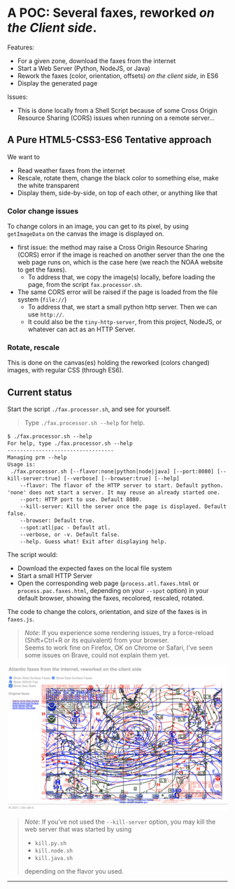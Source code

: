 # A POC: Several faxes, reworked _on the Client side_.
Features:
- For a given zone, download the faxes from the internet
- Start a Web Server (Python, NodeJS, or Java)
- Rework the faxes (color, orientation, offsets) _on the client side_, in ES6
- Display the generated page

Issues:
- This is done locally from a Shell Script because of some Cross Origin Resource Sharing (CORS) issues when running on a remote server...

## A Pure HTML5-CSS3-ES6 Tentative approach
We want to
- Read weather faxes from the internet
- Rescale, rotate them, change the black color to something else, make the white transparent
- Display them, side-by-side, on top of each other, or anything like that

### Color change issues
To change colors in an image, you can get to its pixel, by using `getImageData` on the canvas the image is displayed on.
- first issue: the method may raise a Cross Origin Resource Sharing (CORS) error if the image is reached on another server than the one the web page runs on,
  which is the case here (we reach the NOAA website to get the faxes).
    - To address that, we copy the image(s) locally, before loading the page, from the script `fax.processor.sh`.
- The same CORS error will be raised if the page is loaded from the file system (`file://`)    
    - To address that, we start a small python http server. Then we can use `http://`.
    - It could also be the `tiny-http-server`, from this project, NodeJS, or whatever can act as an HTTP Server.
  
### Rotate, rescale
This is done on the canvas(es) holding the reworked (colors changed) images,
with regular CSS (through ES6).

## Current status
Start the script `./fax.processor.sh`, and see for yourself.  
> Type `./fax.processor.sh --help` for help.
```
$ ./fax.processor.sh --help
For help, type ./fax.processor.sh --help
----------------------------------
Managing prm --help
Usage is:
 ./fax.processor.sh [--flavor:none|python|node|java] [--port:8080] [--kill-server:true] [--verbose] [--browser:true] [--help]
    --flavor: The flavor of the HTTP server to start. Default python. 'none' does not start a server. It may reuse an already started one.
    --port: HTTP port to use. Default 8080.
    --kill-server: Kill the server once the page is displayed. Default false.
    --browser: Default true.
    --spot:atl|pac - Default atl.
    --verbose, or -v. Default false.
    --help. Guess what! Exit after displaying help.
```

The script would:
- Download the expected faxes on the local file system
- Start a small HTTP Server
- Open the corresponding web page (`process.atl.faxes.html` or `process.pac.faxes.html`, depending on your `--spot` option) in your default browser, showing the faxes, recolored, rescaled, rotated.

The code to change the colors, orientation, and size of the faxes is in `faxes.js`. 

> _Note_: If you experience some rendering issues, try a force-reload (Shift+Ctrl+R or its equivalent) from your browser.  
> Seems to work fine on Firefox, OK on Chrome or Safari, I've seen some issues on Brave, could not explain them yet.

![4 Faxes](./4.faxes.png)

> _Note_: If you've not used the `--kill-server` option, you may kill the web server that was started by using
> - `kill.py.sh`
> - `kill.node.sh`
> - `kill.java.sh`
> 
> depending on the flavor you used.

---

